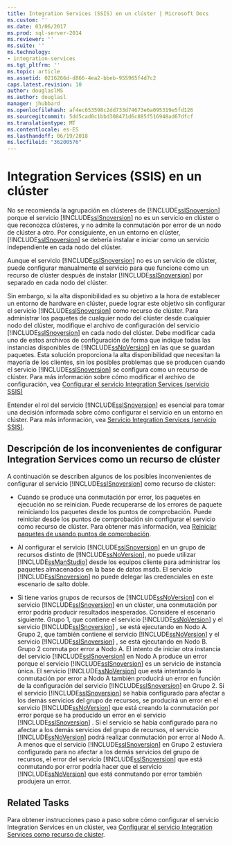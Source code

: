 ```yaml
---
title: Integration Services (SSIS) en un clúster | Microsoft Docs
ms.custom: ''
ms.date: 03/06/2017
ms.prod: sql-server-2014
ms.reviewer: ''
ms.suite: ''
ms.technology:
- integration-services
ms.tgt_pltfrm: ''
ms.topic: article
ms.assetid: 0216266d-d866-4ea2-bbeb-955965f4d7c2
caps.latest.revision: 10
author: douglaslMS
ms.author: douglasl
manager: jhubbard
ms.openlocfilehash: af4ec653598c2dd733d74673e6a095319e5fd126
ms.sourcegitcommit: 5dd5cad0c1bbd308471d6c885f516948ad67dfcf
ms.translationtype: MT
ms.contentlocale: es-ES
ms.lasthandoff: 06/19/2018
ms.locfileid: "36200576"
---
```

# <a name="integration-services-ssis-in-a-cluster"></a>Integration Services (SSIS) en un clúster
  No se recomienda la agrupación en clústeres de [!INCLUDE[ssISnoversion](../../includes/ssisnoversion-md.md)] porque el servicio [!INCLUDE[ssISnoversion](../../includes/ssisnoversion-md.md)] no es un servicio en clúster o que reconozca clústeres, y no admite la conmutación por error de un nodo de clúster a otro. Por consiguiente, en un entorno en clúster, [!INCLUDE[ssISnoversion](../../includes/ssisnoversion-md.md)] se debería instalar e iniciar como un servicio independiente en cada nodo del clúster.  
  
 Aunque el servicio [!INCLUDE[ssISnoversion](../../includes/ssisnoversion-md.md)] no es un servicio de clúster, puede configurar manualmente el servicio para que funcione como un recurso de clúster después de instalar [!INCLUDE[ssISnoversion](../../includes/ssisnoversion-md.md)] por separado en cada nodo del clúster.  
  
 Sin embargo, si la alta disponibilidad es su objetivo a la hora de establecer un entorno de hardware en clúster, puede lograr este objetivo sin configurar el servicio [!INCLUDE[ssISnoversion](../../includes/ssisnoversion-md.md)] como recurso de clúster.  Para administrar los paquetes de cualquier nodo del clúster desde cualquier nodo del clúster, modifique el archivo de configuración del servicio [!INCLUDE[ssISnoversion](../../includes/ssisnoversion-md.md)] en cada nodo del clúster. Debe modificar cada uno de estos archivos de configuración de forma que indique todas las instancias disponibles de [!INCLUDE[ssNoVersion](../../includes/ssnoversion-md.md)] en las que se guardan paquetes. Esta solución proporciona la alta disponibilidad que necesitan la mayoría de los clientes, sin los posibles problemas que se producen cuando el servicio [!INCLUDE[ssISnoversion](../../includes/ssisnoversion-md.md)] se configura como un recurso de clúster. Para más información sobre cómo modificar el archivo de configuración, vea [Configurar el servicio Integration Services &#40;servicio SSIS&#41;](integration-services-service-ssis-service.md)  
  
 Entender el rol del servicio [!INCLUDE[ssISnoversion](../../includes/ssisnoversion-md.md)] es esencial para tomar una decisión informada sobre cómo configurar el servicio en un entorno en clúster. Para más información, vea [Servicio Integration Services &#40;servicio SSIS&#41;](integration-services-service-ssis-service.md).  
  
## <a name="understanding-the-disadvantages-of-configuring-integration-services-as-a-cluster-resource"></a>Descripción de los inconvenientes de configurar Integration Services como un recurso de clúster  
 A continuación se describen algunos de los posibles inconvenientes de configurar el servicio [!INCLUDE[ssISnoversion](../../includes/ssisnoversion-md.md)] como recurso de clúster:  
  
-   Cuando se produce una conmutación por error, los paquetes en ejecución no se reinician. Puede recuperarse de los errores de paquete reiniciando los paquetes desde los puntos de comprobación. Puede reiniciar desde los puntos de comprobación sin configurar el servicio como recurso de clúster. Para obtener más información, vea [Reiniciar paquetes de usando puntos de comprobación](../packages/restart-packages-by-using-checkpoints.md).  
  
-   Al configurar el servicio [!INCLUDE[ssISnoversion](../../includes/ssisnoversion-md.md)] en un grupo de recursos distinto de [!INCLUDE[ssNoVersion](../../includes/ssnoversion-md.md)], no puede utilizar [!INCLUDE[ssManStudio](../../includes/ssmanstudio-md.md)] desde los equipos cliente para administrar los paquetes almacenados en la base de datos msdb. El servicio [!INCLUDE[ssISnoversion](../../includes/ssisnoversion-md.md)] no puede delegar las credenciales en este escenario de salto doble.  
  
-   Si tiene varios grupos de recursos de [!INCLUDE[ssNoVersion](../../includes/ssnoversion-md.md)] con el servicio [!INCLUDE[ssISnoversion](../../includes/ssisnoversion-md.md)] en un clúster, una conmutación por error podría producir resultados inesperados. Considere el escenario siguiente. Grupo 1, que contiene el servicio [!INCLUDE[ssNoVersion](../../includes/ssnoversion-md.md)] y el servicio [!INCLUDE[ssISnoversion](../../includes/ssisnoversion-md.md)] , se está ejecutando en Nodo A. Grupo 2, que también contiene el servicio [!INCLUDE[ssNoVersion](../../includes/ssnoversion-md.md)] y el servicio [!INCLUDE[ssISnoversion](../../includes/ssisnoversion-md.md)] , se está ejecutando en Nodo B. Grupo 2 conmuta por error a Nodo A. El intento de iniciar otra instancia del servicio [!INCLUDE[ssISnoversion](../../includes/ssisnoversion-md.md)] en Nodo A produce un error porque el servicio [!INCLUDE[ssISnoversion](../../includes/ssisnoversion-md.md)] es un servicio de instancia única. El servicio [!INCLUDE[ssNoVersion](../../includes/ssnoversion-md.md)] que está intentando la conmutación por error a Nodo A también producirá un error en función de la configuración del servicio [!INCLUDE[ssISnoversion](../../includes/ssisnoversion-md.md)] en Grupo 2. Si el servicio [!INCLUDE[ssISnoversion](../../includes/ssisnoversion-md.md)] se había configurado para afectar a los demás servicios del grupo de recursos, se producirá un error en el servicio [!INCLUDE[ssNoVersion](../../includes/ssnoversion-md.md)] que está creando la conmutación por error porque se ha producido un error en el servicio [!INCLUDE[ssISnoversion](../../includes/ssisnoversion-md.md)] . Si el servicio se había configurado para no afectar a los demás servicios del grupo de recursos, el servicio [!INCLUDE[ssNoVersion](../../includes/ssnoversion-md.md)] podrá realizar conmutación por error al Nodo A. A menos que el servicio [!INCLUDE[ssISnoversion](../../includes/ssisnoversion-md.md)] en Grupo 2 estuviera configurado para no afectar a los demás servicios del grupo de recursos, el error del servicio [!INCLUDE[ssISnoversion](../../includes/ssisnoversion-md.md)] que está conmutando por error podría hacer que el servicio [!INCLUDE[ssNoVersion](../../includes/ssnoversion-md.md)] que está conmutando por error también produjera un error.  
  
## <a name="related-tasks"></a>Related Tasks  
 Para obtener instrucciones paso a paso sobre cómo configurar el servicio Integration Services en un clúster, vea [Configurar el servicio Integration Services como recurso de clúster](../configure-the-integration-services-service-as-a-cluster-resource.md).  
  
  